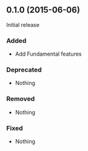 ## 0.1.0 (2015-06-06)

Initial release

### Added

- Add Fundamental features

### Deprecated

- Nothing

### Removed

- Nothing

### Fixed

- Nothing
